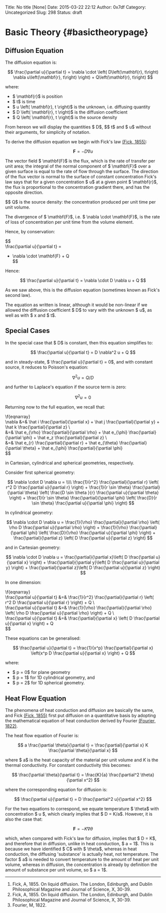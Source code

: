 Title: No title [None]
Date: 2015-03-22 22:12
Author: 0x7df
Category: Uncategorized
Slug: 298
Status: draft

Basic Theory {#basictheorypage}
============

Diffusion Equation
------------------

The diffusion equation is:

$$  
\frac{\partial u}{\partial t} = \nabla \cdot \left(
D\left(\mathbf{r}, t\right) \nabla u\left(\mathbf{r}, t\right)
\right) + Q\left(\mathbf{r}, t\right)  
 $$

where:

-   $ \mathbf{r}$ is position
-   $ t$ is time
-   $ u \left( \mathbf{r}, t \right)$ is the
    unknown, i.e. diffusing quantity
-   $ D \left( \mathbf{r}, t \right)$ is the
    diffusion coefficient
-   $ Q \left( \mathbf{r}, t \right)$ is the
    source density

From hereon we will display the quantities $ D$,
$$ t$ and $ u$ without
their arguments, for simplicity of notation.

To derive the diffusion equation we begin with Fick's law [(Fick,
1855)](#fn1):

$$  
\mathbf{F} = -D \nabla u  
 $$

The vector field $ \mathbf{F}$ is the flux,
which is the rate of transfer per unit area; the integral of the normal
component of $ \mathbf{F}$ over a given surface
is equal to the rate of flow through the surface. The direction of the
flux vector is normal to the surface of constant concentration Fick's
law says that for a given concentration $ u$ at a
given point $ \mathbf{r}$, the flux is
proportional to the concentration gradient there, and has the opposite
direction.

$$ Q$ is the source density: the concentration
produced per unit time per unit volume.

The divergence of $ \mathbf{F}$, i.e. $
\nabla \cdot \mathbf{F}$, is the rate of loss of
concentration per unit time from the volume element.

Hence, by conservation:

$$  
\frac{\partial u}{\partial t} =  
- \nabla \cdot \mathbf{F} + Q  
 $$

Hence:

$$  
\frac{\partial u}{\partial t} =  
\nabla \cdot D \nabla u + Q  
 $$

As we saw above, this is the diffusion equation (sometimes known as
Fick's second law).

The equation as written is linear, although it would be non-linear if we
allowed the diffusion coefficient $ D$ to vary
with the unknown $ u$, as well as with $ x
and $ t$.

Special Cases
-------------

In the special case that $ D$ is constant, then
this equation simplifies to:

$$  
\frac{\partial u}{\partial t} = D \nabla^2 u + Q  
 $$

and in steady-state, $ \frac{\partial u}{\partial t} = 0$,
and with constant source, it reduces to Poisson's
equation:

$$  
\nabla^2 u = Q/D  
 $$

and further to Laplace's equation if the source term is zero:

$$  
\nabla^2 u = 0  
 $$

Returning now to the full equation, we recall that:

\\f{eqnarray}  
\nabla &=& \hat i \frac{\partial}{\partial x} + \hat j
\frac{\partial}{\partial y} + \hat k \frac{\partial}{\partial z}
\\  
&=& \hat e_{\rho} \frac{\partial}{\partial \rho} + \hat
e_{\phi} \frac{\partial}{\partial \phi} + \hat e_z
\frac{\partial}{\partial z} \\  
&=& \hat e_{r} \frac{\partial}{\partial r} + \hat e_{\theta}
\frac{\partial}{\partial \theta} + \hat e_{\phi}
\frac{\partial}{\partial \phi}  
 $$

in Cartesian, cylindrical and spherical geometries, respectively.

Consider first spherical geometry:

$$  
\nabla \cdot D \nabla u = \\\\  
\frac{1}{r^2} \frac{\partial}{\partial r} \left( r^2 D
\frac{\partial u}{\partial r} \right) +  
\frac{1}{r \sin \theta} \frac{\partial}{\partial \theta} \left(
\frac{D \sin \theta }{r} \frac{\partial u}{\partial \theta}
\right) +  
\frac{1}{r \sin \theta} \frac{\partial}{\partial \phi} \left(
\frac{D}{r \sin \theta} \frac{\partial u}{\partial \phi}
\right)  
 $$

In cylindrical geometry:

$$  
\nabla \cdot D \nabla u =  
\frac{1}{\rho} \frac{\partial}{\partial \rho} \left( \rho D
\frac{\partial u}{\partial \rho} \right) +  
\frac{1}{\rho} \frac{\partial}{\partial \phi} \left(
\frac{D}{\rho} \frac{\partial u}{\partial \phi} \right) +  
\frac{\partial}{\partial z} \left( D \frac{\partial u}{\partial
z} \right)  
 $$

and in Cartesian geometry:

$$  
\nabla \cdot D \nabla u =  
\frac{\partial}{\partial x}\left( D \frac{\partial u}{\partial
x} \right) +  
\frac{\partial}{\partial y}\left( D \frac{\partial u}{\partial
y} \right) +  
\frac{\partial}{\partial z}\left( D \frac{\partial u}{\partial
z} \right)  
 $$

In one dimension:

\\f{eqnarray}  
\frac{\partial u}{\partial t} &=& \frac{1}{r^2}
\frac{\partial}{\partial r} \left( r^2 D \frac{\partial
u}{\partial r} \right) + Q \\  
\frac{\partial u}{\partial t} &=& \frac{1}{\rho}
\frac{\partial}{\partial \rho} \left( \rho D \frac{\partial
u}{\partial \rho} \right) + Q \\  
\frac{\partial u}{\partial t} &=& \frac{\partial}{\partial x}
\left( D \frac{\partial u}{\partial x} \right) + Q  
 $$

These equations can be generalised:

$$  
\frac{\partial u}{\partial t} = \frac{1}{x^p}
\frac{\partial}{\partial x} \left(x^p D \frac{\partial
u}{\partial x} \right) + Q  
 $$

where:

-   $ p = 0$ for plane geometry
-   $ p = 1$ for 1D cylindrical geometry, and
-   $ p = 2$ for 1D spherical geometry.

Heat Flow Equation
------------------

The phenomena of heat conduction and diffusion are basically the same,
and Fick [(Fick, 1855)](#fn2) first put diffusion on a quantitative
basis by adopting the mathematical equation of heat conduction derived
by Fourier [(Fourier, 1822)](#fn3).

The heat flow equation of Fourier is:

$$  
a \frac{\partial \theta}{\partial t} = \frac{\partial}{\partial
x} K \frac{\partial \theta}{\partial x}  
 $$

where $ a$ is the heat capacity of the material
per unit volume and $K$ is the thermal
conductivity. For constant conductivity this becomes:

$$  
\frac{\partial \theta}{\partial t} = \frac{K}{a}
\frac{\partial^2 \theta}{\partial x^2}  
 $$

where the corresponding equation for diffusion is:

$$  
\frac{\partial u}{\partial t} = D \frac{\partial^2 u}{\partial
x^2}  
 $$

For the two equations to correspond, we equate temperature
$ \theta$ with concentration $ u 
$, which clearly implies that $ D = K/a$.
However, it is also the case that:

$$  
\mathbf{F} = -K \nabla \theta  
 $$

which, when compared with Fick's law for diffusion, implies that
$ D = K$, and therefore that in diffusion, unlike in heat
conduction, $ a = 1$. This is because we have
identified $ C$ with $ \theta$,
whereas in heat conduction, the diffusing 'substance'
is actually heat, not temperature. The factor $ a$ 
is needed to convert temperature to the amount of heat per unit
volume, whereas in diffusion, the concentration is already by definition
the amount of substance per unit volume, so $ a = 1$.

* * * * *

1.  <a name="fn1">Fick, A, 1855. On liquid diffusion. The London,
    Edinburgh, and Dublin Philosophical Magazine and Journal of Science,
    X, 30-39.</a>
2.  <a name="fn2">Fick, A, 1855. On liquid diffusion. The London,
    Edinburgh, and Dublin Philosophical Magazine and Journal of Science,
    X, 30-39.</a>
3.  <a name="fn3">Fourier, M, 1822.</a>

